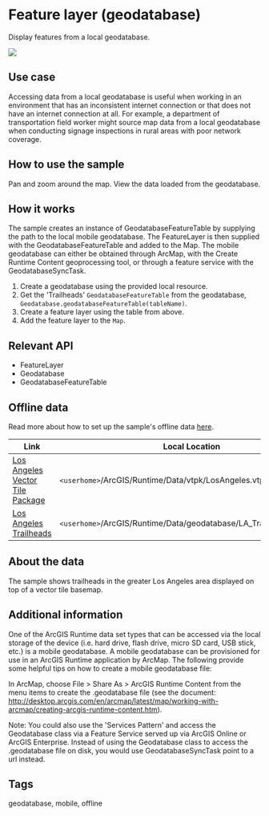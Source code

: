 # Feature layer (geodatabase)

Display features from a local geodatabase.

![](screenshot.png)

## Use case

Accessing data from a local geodatabase is useful when working in an environment that has an inconsistent internet connection or that does not have an internet connection at all. For example, a department of transportation field worker might source map data from a local geodatabase when conducting signage inspections in rural areas with poor network coverage. 

## How to use the sample

Pan and zoom around the map. View the data loaded from the geodatabase.

## How it works

The sample creates an instance of GeodatabaseFeatureTable by supplying the path to the local mobile geodatabase. The FeatureLayer is then supplied with the GeodatabaseFeatureTable and added to the Map. The mobile geodatabase can either be obtained through ArcMap, with the Create Runtime Content geoprocessing tool, or through a feature service with the GeodatabaseSyncTask.
1. Create a geodatabase using the provided local resource.
2. Get the 'Trailheads' `GeodatabaseFeatureTable` from the geodatabase, `Geodatabase.geodatabaseFeatureTable(tableName)`.
4. Create a feature layer using the table from above.
5. Add the feature layer to the `Map`.

## Relevant API

* FeatureLayer
* Geodatabase
* GeodatabaseFeatureTable

## Offline data

Read more about how to set up the sample's offline data [here](http://links.esri.com/ArcGISRuntimeQtSamples).

Link | Local Location
---------|-------|
|[Los Angeles Vector Tile Package](https://www.arcgis.com/home/item.html?id=d9f8ce6f6ac84b90a665a861d71a5d0a)| `<userhome>`/ArcGIS/Runtime/Data/vtpk/LosAngeles.vtpk |
|[Los Angeles Trailheads](https://www.arcgis.com/home/item.html?id=2b0f9e17105847809dfeb04e3cad69e0)| `<userhome>`/ArcGIS/Runtime/Data/geodatabase/LA_Trails.geodatabase |

## About the data

The sample shows trailheads in the greater Los Angeles area displayed on top of a vector tile basemap.

## Additional information

One of the ArcGIS Runtime data set types that can be accessed via the local storage of the device (i.e. hard drive, flash drive, micro SD card, USB stick, etc.) is a mobile geodatabase. A mobile geodatabase can be provisioned for use in an ArcGIS Runtime application by ArcMap. The following provide some helpful tips on how to create a mobile geodatabase file:

In ArcMap, choose File > Share As > ArcGIS Runtime Content from the menu items to create the .geodatabase file (see the document: http://desktop.arcgis.com/en/arcmap/latest/map/working-with-arcmap/creating-arcgis-runtime-content.htm). 

Note: You could also use the 'Services Pattern' and access the Geodatabase class via a Feature Service served up via ArcGIS Online or ArcGIS Enterprise. Instead of using the Geodatabase class to access the .geodatabase file on disk, you would use GeodatabaseSyncTask point to a url instead.

## Tags

geodatabase, mobile, offline